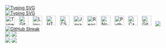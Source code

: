 [![Typing SVG](https://readme-typing-svg.herokuapp.com?font=Fira+Code&size=50&pause=1000&color=F7F7F7&center=true&width=600&height=100&lines=Aymane+Mehdi)](https://git.io/typing-svg)<br>
[![Typing SVG](https://readme-typing-svg.herokuapp.com?font=Fira+Code&pause=1000&color=02F6F7&center=true&width=435&lines=Full+Stack+Developer)](https://git.io/typing-svg)<br>
<img align="left" alt="TypeScript" width="30px" style="padding-right:10px;" src="https://cdn.jsdelivr.net/gh/devicons/devicon/icons/typescript/typescript-plain.svg" />
<img align="left" alt="Git" width="30px" style="padding-right:10px;" src="https://cdn.jsdelivr.net/gh/devicons/devicon/icons/git/git-original.svg" />
<img align="left" alt="Linux" width="30px" style="padding-right:10px;" src="https://cdn.jsdelivr.net/gh/devicons/devicon/icons/linux/linux-original.svg" />
<img align="left" alt="HTML" width="30px" style="padding-right:10px;" src="https://cdn.jsdelivr.net/gh/devicons/devicon/icons/html5/html5-plain.svg" />
<img align="left" alt="CSS" width="30px" style="padding-right:10px;" src="https://cdn.jsdelivr.net/gh/devicons/devicon/icons/css3/css3-plain.svg" />
<img align="left" alt="JavaScript" width="30px" style="padding-right:10px;" src="https://cdn.jsdelivr.net/gh/devicons/devicon/icons/javascript/javascript-plain.svg" />
<img align="left" alt="React" width="30px" style="padding-right:10px;" src="https://cdn.jsdelivr.net/gh/devicons/devicon/icons/react/react-original.svg" />
<img align="left" alt="NodeJS" width="30px" style="padding-right:10px;" src="https://cdn.jsdelivr.net/gh/devicons/devicon/icons/nodejs/nodejs-original.svg" />
<img align="left" alt="Python" width="30px" style="padding-right:10px;" src="https://cdn.jsdelivr.net/gh/devicons/devicon/icons/python/python-plain.svg" />
<img align="left" alt="C++" width="30px" style="padding-right:10px;" src="https://cdn.jsdelivr.net/gh/devicons/devicon/icons/cplusplus/cplusplus-line.svg" />
<img align="left" alt="GitHub" width="30px" style="padding-right:10px;" src="https://cdn.jsdelivr.net/gh/devicons/devicon/icons/github/github-original.svg" />
<br>
![](http://github-profile-summary-cards.vercel.app/api/cards/profile-details?username=AymaneMehdi&theme=react)
<br>
[![GitHub Streak](https://github-readme-streak-stats.herokuapp.com?user=AymaneMehdi&theme=react&hide_border=true&border_radius=15&card_width=700)](https://git.io/streak-stats)
<br>
![](http://github-profile-summary-cards.vercel.app/api/cards/most-commit-language?username=AymaneMehdi&theme=react)
![](http://github-profile-summary-cards.vercel.app/api/cards/repos-per-language?username=AymaneMehdi&theme=react)
<br>
![](http://github-profile-summary-cards.vercel.app/api/cards/stats?username=AymaneMehdi&theme=react)
![](http://github-profile-summary-cards.vercel.app/api/cards/productive-time?username=AymaneMehdi&theme=react&utcOffset=8)

